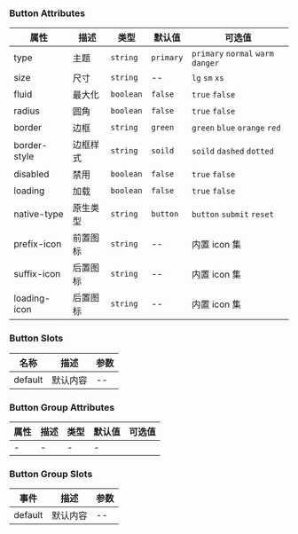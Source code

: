### Button Attributes

| 属性         | 描述     | 类型      | 默认值    | 可选值                             |
| ------------ | -------- | --------- | --------- | ---------------------------------- |
| type         | 主题     | `string`  | `primary` | `primary` `normal` `warm` `danger` |
| size         | 尺寸     | `string`  | --        | `lg` `sm` `xs`                     |
| fluid        | 最大化   | `boolean` | `false`   | `true` `false`                     |
| radius       | 圆角     | `boolean` | `false`   | `true` `false`                     |
| border       | 边框     | `string`  | `green`   | `green` `blue` `orange` `red`      |
| border-style | 边框样式 | `string`  | `soild`   | `soild` `dashed` `dotted`          |
| disabled     | 禁用     | `boolean` | `false`   | `true` `false`                     |
| loading      | 加载     | `boolean` | `false`   | `true` `false`                     |
| native-type  | 原生类型 | `string`  | `button`  | `button` `submit` `reset`          |
| prefix-icon  | 前置图标 | `string`  | --        | 内置 icon 集                       |
| suffix-icon  | 后置图标 | `string`  | --        | 内置 icon 集                       |
| loading-icon | 后置图标 | `string`  | --        | 内置 icon 集                       |

### Button Slots

| 名称    | 描述     | 参数 |
| ------- | -------- | ---- |
| default | 默认内容 | --   |

### Button Group Attributes

| 属性 | 描述 | 类型 | 默认值 | 可选值 |
| ---- | ---- | ---- | ------ | ------ |
| -    | -    | -    | -      |

### Button Group Slots

| 事件    | 描述     | 参数 |
| ------- | -------- | ---- |
| default | 默认内容 | --   |
